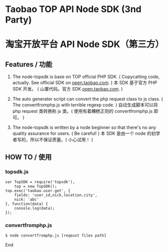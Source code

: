 # Taobao TOP API Node SDK (3nd Party)

淘宝开放平台 API Node SDK（第三方）
===

## Features / 功能

1. The node-topsdk is base on TOP official PHP SDK. \( Copycatting code, actually. See official SDK on [open.taobao.com](http://open.taobao.com). \)
本 SDK 基于官方 PHP SDK 开发。 \( 山寨代码。官方 SDK [open.taobao.com](http://open.taobao.com). \)

2. The auto generater script can convert the php request class to js class. \( The convertfromphp.js with terrible regexp code. \)
自动生成脚本可以将 php request 类转换称 js 类。\( 使用有着糟糕正则的 convertfromphp.js 即可。 \)

3. The node-topsdk is written by a node beginner so that there's no any quality assurance for users. \( Be careful! \)
本 SDK 是由一个 node 的初学者写的，所以不保证质量。\( 小心试用！ \)

## HOW TO / 使用

### topsdk.js

	var TopSDK = require('topsdk'),
		top = new TopSDK();
	top.exec('taobao.user.get', {
		fields: 'user_id,nick,location.city',
		nick: 'abc'
	}, function(data) {
		console.log(data);
	});

### convertfromphp.js
	$ node convertfromphp.js [reqeust files path]

End
